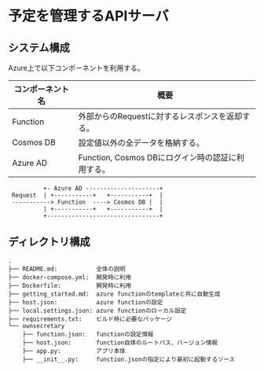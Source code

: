 # 予定を管理するAPIサーバ

## システム構成

Azure上で以下コンポーネントを利用する。

コンポーネント名  | 概要
----------------- | -------------------------------------------------
Function          | 外部からのRequestに対するレスポンスを返却する。
Cosmos DB         | 設定値以外の全データを格納する。
Azure AD          | Function, Cosmos DBにログイン時の認証に利用する。

```text
          +- Azure AD ---------------------+
 Request  | +-----------+   +-----------+  |
 -----------> Function  ----> Cosmos DB |  |
          | +-----------+   +-----------+  |
          +--------------------------------+
```

## ディレクトリ構成

```text
.
├── README.md:           全体の説明
├── docker-compose.yml:  開発時に利用
├── Dockerfile:          開発時に利用
├── getting_started.md:  azure functionのtemplateと共に自動生成
├── host.json:           azure functionの設定
├── local.settings.json: azure functionのローカル設定
├── requirements.txt:    ビルド時に必要なパッケージ
└── ownsecretary
    ├── function.json:   functionの設定情報
    ├── host.json:       function自体のルートパス、バージョン情報
    ├── app.py:          アプリ本体
    ├── __init__.py:     function.jsonの指定により最初に起動するソース
```
